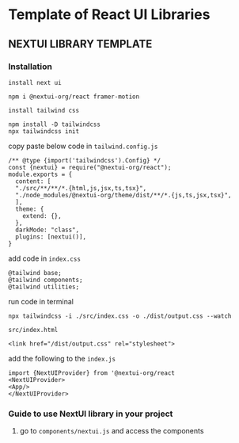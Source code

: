 # Template of React UI Libraries

## NEXTUI LIBRARY TEMPLATE

### Installation

`install next ui`

```
npm i @nextui-org/react framer-motion
```

`install tailwind css`

```
npm install -D tailwindcss
npx tailwindcss init
```

copy paste below code in `tailwind.config.js`

```
/** @type {import('tailwindcss').Config} */
const {nextui} = require("@nextui-org/react");
module.exports = {
  content: [
  "./src/**/**/*.{html,js,jsx,ts,tsx}",
  "./node_modules/@nextui-org/theme/dist/**/*.{js,ts,jsx,tsx}",
  ],
  theme: {
    extend: {},
  },
  darkMode: "class",
  plugins: [nextui()],
}
```

add code in `index.css`

```
@tailwind base;
@tailwind components;
@tailwind utilities;
```

run code in terminal

```
npx tailwindcss -i ./src/index.css -o ./dist/output.css --watch
```

`src/index.html`

```
<link href="/dist/output.css" rel="stylesheet">
```

add the following to the `index.js`

```
import {NextUIProvider} from '@nextui-org/react
<NextUIProvider>
<App/>
</NextUIProvider>
```

### Guide to use NextUI library in your project

1. go to `components/nextui.js` and access the components
